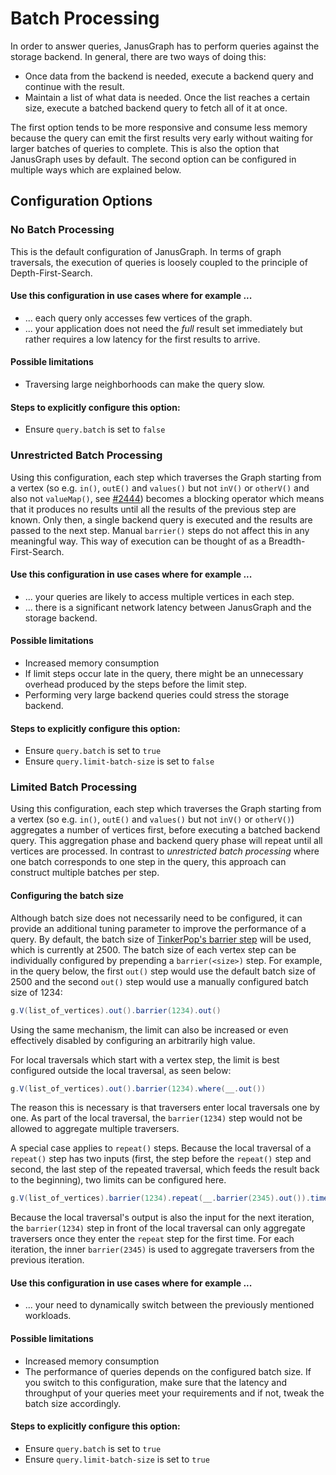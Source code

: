 # Batch Processing

In order to answer queries, JanusGraph has to perform queries
against the storage backend.
In general, there are two ways of doing this:

- Once data from the backend is needed, execute a backend
  query and continue with the result.
- Maintain a list of what data is needed.
  Once the list reaches a certain size, execute a batched
  backend query to fetch all of it at once.
  
The first option tends to be more responsive and consume less
memory because the query can emit the first results very early
without waiting for larger batches of queries to complete.
This is also the option that JanusGraph uses by default.
The second option can be configured in multiple ways which are
explained below.

## Configuration Options

### No Batch Processing
This is the default configuration of JanusGraph.
In terms of graph traversals, the execution of queries is
loosely coupled to the principle of Depth-First-Search.

#### Use this configuration in use cases where for example ...
- ... each query only accesses few vertices of the graph.
- ... your application does not need the _full_ result set
  immediately but rather requires a low latency for the first
  results to arrive.

#### Possible limitations
- Traversing large neighborhoods can make the query slow.

#### Steps to explicitly configure this option:
- Ensure `query.batch` is set to `false`

### Unrestricted Batch Processing

Using this configuration, each step which traverses the Graph
starting from a vertex (so e.g. `in()`, `outE()` and `values()`
but not `inV()` or `otherV()` and also not `valueMap()`, see
[#2444](https://github.com/JanusGraph/janusgraph/issues/2444))
becomes a blocking operator which means that it produces no
results until all the results of the previous step are known.
Only then, a single backend query is executed and the results
are passed to the next step. Manual `barrier()` steps do not
affect this in any meaningful way.
This way of execution can be thought of as a
Breadth-First-Search.

#### Use this configuration in use cases where for example ...
- ... your queries are likely to access multiple vertices in
  each step.
- ... there is a significant network latency between JanusGraph
  and the storage backend.

#### Possible limitations
- Increased memory consumption
- If limit steps occur late in the query, there might be an
  unnecessary overhead produced by the steps before the limit
  step.
- Performing very large backend queries could stress the
  storage backend.

#### Steps to explicitly configure this option:
- Ensure `query.batch` is set to `true`
- Ensure `query.limit-batch-size` is set to `false`

### Limited Batch Processing

Using this configuration, each step which traverses the Graph
starting from a vertex (so e.g. `in()`, `outE()` and `values()`
but not `inV()` or `otherV()`) aggregates a number of vertices
first, before executing a batched backend query.
This aggregation phase and backend query phase will repeat
until all vertices are processed.
In contrast to _unrestricted batch processing_ where one batch
corresponds to one step in the query, this approach can
construct multiple batches per step.

#### Configuring the batch size
Although batch size does not necessarily need to be configured,
it can provide an additional tuning parameter to improve the
performance of a query.
By default, the batch size of [TinkerPop's barrier step](https://tinkerpop.apache.org/docs/current/reference/#barrier-step)
will be used, which is currently at 2500.
The batch size of each vertex step can be individually
configured by prepending a `barrier(<size>)` step.
For example, in the query below, the first `out()` step would
use the default batch size of 2500 and the second `out()` step
would use a manually configured batch size of 1234:
```groovy
g.V(list_of_vertices).out().barrier(1234).out()
```
Using the same mechanism, the limit can also be increased or
even effectively disabled by configuring an arbitrarily high
value.

For local traversals which start with a vertex step, the limit
is best configured outside the local traversal, as seen below:
```groovy
g.V(list_of_vertices).out().barrier(1234).where(__.out())
```
The reason this is necessary is that traversers enter local
traversals one by one. As part of the local traversal, the
`barrier(1234)` step would not be allowed to aggregate multiple
traversers.

A special case applies to `repeat()` steps.
Because the local traversal of a `repeat()` step has two inputs
(first, the step before the `repeat()` step and second, the
last step of the repeated traversal, which feeds the result
back to the beginning), two limits can be configured here.
```groovy
g.V(list_of_vertices).barrier(1234).repeat(__.barrier(2345).out()).times(5)
```
Because the local traversal's output is also the input for the
next iteration, the `barrier(1234)` step in front of the local
traversal can only aggregate traversers once they enter the
`repeat` step for the first time. For each iteration, the inner
`barrier(2345)` is used to aggregate traversers from the
previous iteration.

#### Use this configuration in use cases where for example ...
- ... your need to dynamically switch between the previously
  mentioned workloads.

#### Possible limitations
- Increased memory consumption
- The performance of queries depends on the configured batch
  size.
  If you switch to this configuration, make sure that the
  latency and throughput of your queries meet your
  requirements and if not, tweak the batch size accordingly.

#### Steps to explicitly configure this option:
- Ensure `query.batch` is set to `true`
- Ensure `query.limit-batch-size` is set to `true`
